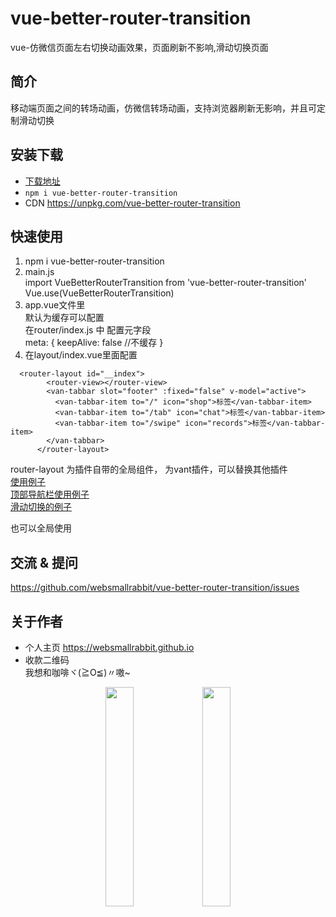# vue-better-router-transition
vue-仿微信页面左右切换动画效果，页面刷新不影响,滑动切换页面

## 简介

移动端页面之间的转场动画，仿微信转场动画，支持浏览器刷新无影响，并且可定制滑动切换

## 安装下载

- [下载地址](git@github.com:websmallrabbit/vue-better-router-transition.git)
- `npm i vue-better-router-transition`
- CDN https://unpkg.com/vue-better-router-transition

## 快速使用
1. npm i vue-better-router-transition
2. main.js  
  import VueBetterRouterTransition from 'vue-better-router-transition'
  Vue.use(VueBetterRouterTransition)
3. app.vue文件里
    <vue-better-router-transition :keepAlive="true"></vue-better-router-transition>   
    默认为缓存可以配置   
    在router/index.js
    中 配置元字段   
    meta: {
       keepAlive: false //不缓存
    }
4. 在layout/index.vue里面配置
```vue
  <router-layout id="__index">
        <router-view></router-view>
        <van-tabbar slot="footer" :fixed="false" v-model="active">
          <van-tabbar-item to="/" icon="shop">标签</van-tabbar-item>
          <van-tabbar-item to="/tab" icon="chat">标签</van-tabbar-item>
          <van-tabbar-item to="/swipe" icon="records">标签</van-tabbar-item>
        </van-tabbar>
      </router-layout>
```
router-layout 为插件自带的全局组件，<van-tabbar> 为vant插件，可以替换其他插件  
[使用例子](https://github.com/websmallrabbit/vue-better-router-transition/tree/master/src/pages/index.vue)  
[顶部导航栏使用例子](https://github.com/websmallrabbit/vue-better-router-transition/tree/master/src/pages/address.vue)  
 [滑动切换的例子](https://github.com/websmallrabbit/vue-better-router-transition/tree/master/src/pages/rate.vue)  
    
也可以全局使用  
<vue-slider></vue-slider>

## 交流 & 提问

https://github.com/websmallrabbit/vue-better-router-transition/issues

## 关于作者

- 个人主页
https://websmallrabbit.github.io
- 收款二维码   
我想和咖啡ヾ(≧O≦)〃嗷~
<center>
<img src='https://webrabbit.oss-cn-beijing.aliyuncs.com/WechatIMG51.jpeg' width="30%">
<img src='https://webrabbit.oss-cn-beijing.aliyuncs.com/zhifubao.jpeg' width="30%">
</center>





